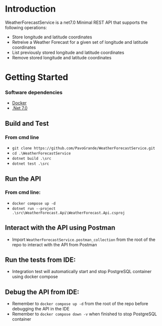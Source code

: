 # Introduction 

WeatherForecastService is a net7.0 Minimal REST API that supports the following operations:

- Store longitude and latitude coordinates
- Retreive a Weather Forecast for a given set of longitude and latitude coordinates
- List previously stored longitude and latitude coordinates
- Remove stored longitude and latitude coordinates

# Getting Started

 ### Software dependencies

 - [Docker](https://www.docker.com/get-started/)
 - [.Net 7.0](https://dotnet.microsoft.com/en-us/download/dotnet/7.0)

## Build and Test

### From cmd line
- `git clone https://github.com/PavoGrande/WeatherForecastService.git`
- `cd .\WeatherForecastService`
- `dotnet build .\src`
- `dotnet test .\src`

## Run the API

### From cmd line:

- `docker compose up -d`
- `dotnet run --project .\src\WeatherForecast.Api\WeatherForecast.Api.csproj`

## Interact with the API using Postman

- Import `WeatherForecastService.postman_collection` from the root of the repo to interact with the API from Postman

## Run the tests from IDE:

- Integration test will automatically start and stop PostgreSQL container using docker compose


## Debug the API from IDE:

- Remember to `docker compose up -d` from the root of the repo before debugging the API in the IDE
- Remember to `docker compose down -v` when finished to stop PostgreSQL container